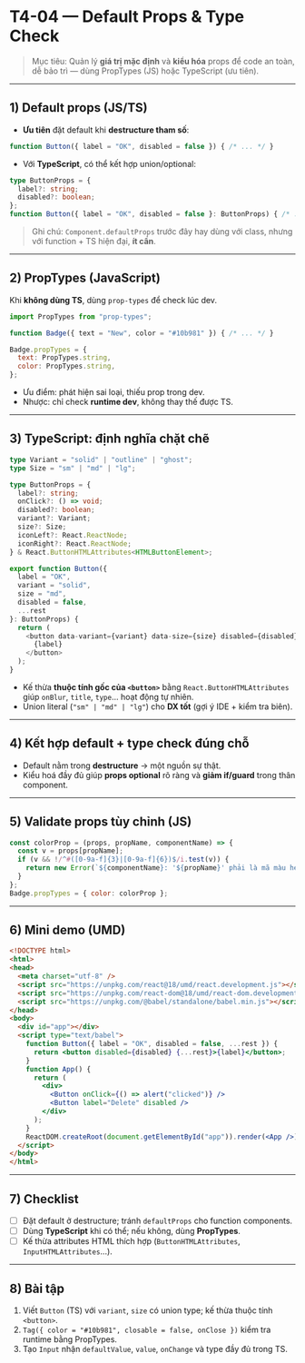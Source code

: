 # T4-04 — Default Props & Type Check

> Mục tiêu: Quản lý **giá trị mặc định** và **kiểu hóa** props để code an toàn, dễ bảo trì — dùng PropTypes (JS) hoặc TypeScript (ưu tiên).

---

## 1) Default props (JS/TS)
- **Ưu tiên** đặt default khi **destructure tham số**:
```jsx
function Button({ label = "OK", disabled = false }) { /* ... */ }
```
- Với **TypeScript**, có thể kết hợp union/optional:
```ts
type ButtonProps = {
  label?: string;
  disabled?: boolean;
};
function Button({ label = "OK", disabled = false }: ButtonProps) { /* ... */ }
```

> Ghi chú: `Component.defaultProps` trước đây hay dùng với class, nhưng với function + TS hiện đại, **ít cần**.

---

## 2) PropTypes (JavaScript)
Khi **không dùng TS**, dùng `prop-types` để check lúc dev.
```jsx
import PropTypes from "prop-types";

function Badge({ text = "New", color = "#10b981" }) { /* ... */ }

Badge.propTypes = {
  text: PropTypes.string,
  color: PropTypes.string,
};
```
- Ưu điểm: phát hiện sai loại, thiếu prop trong dev.
- Nhược: chỉ check **runtime dev**, không thay thế được TS.

---

## 3) TypeScript: định nghĩa chặt chẽ
```ts
type Variant = "solid" | "outline" | "ghost";
type Size = "sm" | "md" | "lg";

type ButtonProps = {
  label?: string;
  onClick?: () => void;
  disabled?: boolean;
  variant?: Variant;
  size?: Size;
  iconLeft?: React.ReactNode;
  iconRight?: React.ReactNode;
} & React.ButtonHTMLAttributes<HTMLButtonElement>;

export function Button({
  label = "OK",
  variant = "solid",
  size = "md",
  disabled = false,
  ...rest
}: ButtonProps) {
  return (
    <button data-variant={variant} data-size={size} disabled={disabled} {...rest}>
      {label}
    </button>
  );
}
```
- Kế thừa **thuộc tính gốc của `<button>`** bằng `React.ButtonHTMLAttributes` giúp `onBlur`, `title`, `type`… hoạt động tự nhiên.
- Union literal (`"sm" | "md" | "lg"`) cho **DX tốt** (gợi ý IDE + kiểm tra biên).

---

## 4) Kết hợp default + type check đúng chỗ
- Default nằm trong **destructure** → một nguồn sự thật.
- Kiểu hoá đầy đủ giúp **props optional** rõ ràng và **giảm if/guard** trong thân component.

---

## 5) Validate props tùy chỉnh (JS)
```jsx
const colorProp = (props, propName, componentName) => {
  const v = props[propName];
  if (v && !/^#([0-9a-f]{3}|[0-9a-f]{6})$/i.test(v)) {
    return new Error(`${componentName}: '${propName}' phải là mã màu hex`);
  }
};
Badge.propTypes = { color: colorProp };
```

---

## 6) Mini demo (UMD)
```html
<!DOCTYPE html>
<html>
<head>
  <meta charset="utf-8" />
  <script src="https://unpkg.com/react@18/umd/react.development.js"></script>
  <script src="https://unpkg.com/react-dom@18/umd/react-dom.development.js"></script>
  <script src="https://unpkg.com/@babel/standalone/babel.min.js"></script>
</head>
<body>
  <div id="app"></div>
  <script type="text/babel">
    function Button({ label = "OK", disabled = false, ...rest }) {
      return <button disabled={disabled} {...rest}>{label}</button>;
    }
    function App() {
      return (
        <div>
          <Button onClick={() => alert("clicked")} />
          <Button label="Delete" disabled />
        </div>
      );
    }
    ReactDOM.createRoot(document.getElementById("app")).render(<App />);
  </script>
</body>
</html>
```

---

## 7) Checklist
- [ ] Đặt default ở destructure; tránh `defaultProps` cho function components.
- [ ] Dùng **TypeScript** khi có thể; nếu không, dùng **PropTypes**.
- [ ] Kế thừa attributes HTML thích hợp (`ButtonHTMLAttributes`, `InputHTMLAttributes`...).

---

## 8) Bài tập
1. Viết `Button` (TS) với `variant`, `size` có union type; kế thừa thuộc tính `<button>`.
2. `Tag({ color = "#10b981", closable = false, onClose })` kiểm tra runtime bằng PropTypes.
3. Tạo `Input` nhận `defaultValue`, `value`, `onChange` và type đầy đủ trong TS.